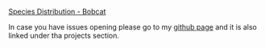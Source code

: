 [Species Distribution - Bobcat](https://brglea.github.io/notebooks/species-distribution-challenge/bobcat-migration-portfolio-post-final.html)

In case you have issues opening please go to my [github page](https://brglea.github.io/) and it is also linked under tha projects section.
